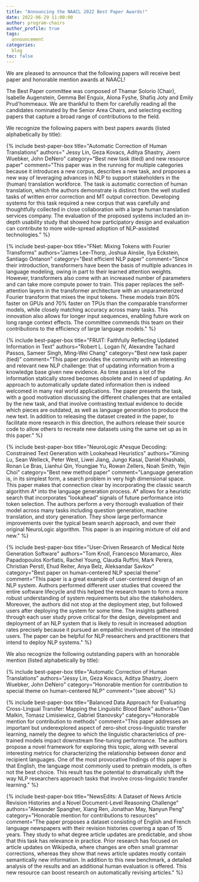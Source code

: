 ```yaml
---
title: "Announcing the NAACL 2022 Best Paper Awards!"
date: 2022-06-29 11:00:00
author: program-chairs
author_profile: true
tags:
  announcement
categories:
  blog
toc: false
---
```


<style>
div.best-paper-box {
  border: 1px solid #bbccdd88;
  border-radius: .5em;
  margin: 1em auto;
  padding: 1em;
  background: #cadee41a;
}
p.best-paper-title {
  font-weight: bold;
  margin-bottom: 0;
  font-size: 120%;
}
p.best-paper-authors {
}
p.best-paper-category {
  font-weight: bold;
  font-style: italic;
}
p.best-paper-comment {
  margin-bottom: 0;
}
</style>

We are pleased to announce that the following papers will receive best paper and honorable mention awards at NAACL! 

The Best Paper committee was composed of Thamar Solorio (Chair), Isabelle Augenstein, Gemma Bel Enguix, Alona Fyshe, Shafiq Joty and Emily Prud'hommeaux. We are thankful to them for carefully reading all the candidates nominated by the Senior Area Chairs, and selecting exciting papers that capture a broad range of contributions to the field.

We recognize the following papers with best papers awards (listed alphabetically by title):

{% include best-paper-box
  title="Automatic Correction of Human Translations"
  authors=" Jessy Lin, Geza Kovacs, Aditya Shastry, Joern Wuebker, John DeNero"
  category="Best new task (tied) and new resource paper"
  comment="This paper was in the running for multiple categories because it introduces a new corpus, describes a new task, and proposes a new way of leveraging advances in NLP to support stakeholders in the (human) translation workforce. The task is automatic correction of human translation, which the authors demonstrate is distinct from the well studied tasks of written error correction and MT output correction. Developing systems for this task required a new corpus that was carefully and thoughtfully collected in close collaboration with a large human translation services company. The evaluation of the proposed systems included an in-depth usability study that showed how participatory design and evaluation can contribute to more wide-spread adoption of NLP-assisted technologies."
%}

{% include best-paper-box
  title="FNet: Mixing Tokens with Fourier Transforms"
  authors="James Lee-Thorp, Joshua Ainslie, Ilya Eckstein, Santiago Ontanon"
  category="Best efficient NLP paper"
  comment="Since their introduction, transformers have been the basis of multiple advances in language modeling, owing in part to their learned attention weights.  However, transformers also come with an increased number of parameters and can take more compute power to train.  This paper replaces the self-attention layers in the transformer architecture with an unparameterized Fourier transform that mixes the input tokens.  These models train 80% faster on GPUs and 70% faster on TPUs than the comparable transformer models, while closely matching accuracy across many tasks.  This innovation also allows for longer input sequences, enabling future work on long range context effects.  The committee commends this team on their contributions to the efficiency of large language models."
%}


{% include best-paper-box
  title="FRUIT: Faithfully Reflecting Updated Information in Text"
  authors="Robert L. Logan IV, Alexandre Tachard Passos, Sameer Singh, Ming-Wei Chang"
  category="Best new task paper (tied)"
  comment="This paper provides the community with an interesting and relevant new NLP challenge: that of updating information from a knowledge base given new evidence. As time passes a lot of the information statically stored becomes obsolete and in need of updating. An approach to automatically update dated information then is indeed welcomed in many real world applications. The paper presents the task, with a good motivation discussing the different challenges that are entailed by the new task, and that involve contrasting textual evidence to decide which pieces are outdated, as well as language generation to produce the new text. In addition to releasing the dataset created in the paper, to facilitate more research in this direction, the authors release their source code to allow others to recreate new datasets using the same set up as in this paper."
%}


{% include best-paper-box
  title="NeuroLogic A&#42;esque Decoding: Constrained Text Generation with Lookahead Heuristics"
  authors="Ximing Lu, Sean Welleck, Peter West, Liwei Jiang, Jungo Kasai, Daniel Khashabi, Ronan Le Bras, Lianhui Qin, Youngjae Yu, Rowan Zellers, Noah Smith, Yejin Choi"
  category="Best new method paper"
  comment="Language generation is, in its simplest form, a search problem in very high dimensional space.  This paper makes that connection clear by incorporating the classic search algorithm A&#42; into the language generation process.  A&#42; allows for a heuristic search that incorporates “lookahead” signals of future performance into token selection.  The authors perform a very thorough evaluation of their model across many tasks including question generation, machine translation, and story generation. They show large performance improvements over the typical beam search approach, and over their original NeuroLogic algorithm. This paper is an inspiring mixture of old and new."
%}


{% include best-paper-box
  title="User-Driven Research of Medical Note Generation Software"
  authors="Tom Knoll, Francesco Moramarco, Alex Papadopoulos Korfiatis, Rachel Young, Claudia Ruffini, Mark Perera, Christian Perstl, Ehud Reiter, Anya Belz, Aleksandar Savkov"
  category="Best paper on human-centered NLP special theme"
  comment="This paper is a great example of user-centered design of an NLP system. Authors performed different user studies that covered the entire software lifecycle and this helped the research team to form a more robust understanding of system requirements but also the stakeholders. Moreover, the authors did not stop at the deployment step, but followed users after deploying the system for some time. The insights gathered through each user study prove critical for the design, development and deployment of an NLP system that is likely to result in increased adoption rates precisely because it pursued an empathic involvement of the intended users. The paper can be helpful for NLP researchers and practitioners that intend to deploy NLP systems."
%}

We also recognize the following outstanding papers with an honorable mention (listed alphabetically by title):

{% include best-paper-box
  title="Automatic Correction of Human Translations"
  authors="Jessy Lin, Geza Kovacs, Aditya Shastry, Joern Wuebker, John DeNero"
  category="Honorable mention for contribution to special theme on human-centered NLP"
  comment="(see above)"
%}


{% include best-paper-box
  title="Balanced Data Approach for Evaluating Cross-Lingual Transfer: Mapping the Linguistic Blood Bank"
  authors="Dan Malkin, Tomasz Limisiewicz, Gabriel Stanovsky"
  category="Honorable mention for contribution to methods"
  comment="This paper addresses an important but underexplored aspect of zero-shot cross-linguistic transfer learning, namely the degree to which the linguistic characteristics of pre-trained models impact downstream fine-tuning performance. The authors propose a novel framework for exploring this topic, along with several interesting metrics for characterizing the relationship between donor and recipient languages. One of the most provocative findings of this paper is that English, the language most commonly used to pretrain models, is often not the best choice. This result has the potential to dramatically shift the way NLP researchers approach tasks that involve cross-linguistic transfer learning."
%}


{% include best-paper-box
  title="NewsEdits: A Dataset of News Article Revision Histories and a Novel Document-Level Reasoning Challenge"
  authors="Alexander Spangher, Xiang Ren, Jonathan May, Nanyun Peng"
  category="Honorable mention for contributions to resources"
  comment="The paper proposes a dataset consisting of English and French language newspapers with their revision histories covering a span of 15 years. They study to what degree article updates are predictable, and show that this task has relevance in practice. Prior research has focused on article updates on Wikipedia, where changes are often small grammar corrections, whereas they show that news article updates mostly contain semantically new information. In addition to this new benchmark, a detailed analysis of the results and an additional human evaluation is offered. This new resource can boost research on automatically revising articles."
%}
